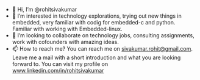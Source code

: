 - 👋 Hi, I’m @rohitsivakumar
- 👀 I’m interested in technology explorations, trying out new things in embedded, very familiar with codig for embedded-c and python. Familiar with working with Embedded-linux.
- 💞️ I’m looking to collaborate on technology jobs, consulting assignments, work with cofounders with amazing ideas.
- 📫 How to reach me? You can reach me on sivakumar.rohit@gmail.com. Leave me a mail with a short introduction and what you are looking forward to. You can visit my profile on www.linkedin.com/in/rohitsivakumar

<!---
rohitsivakumar/rohitsivakumar is a ✨ special ✨ repository because its `README.md` (this file) appears on your GitHub profile.
You can click the Preview link to take a look at your changes.
--->
